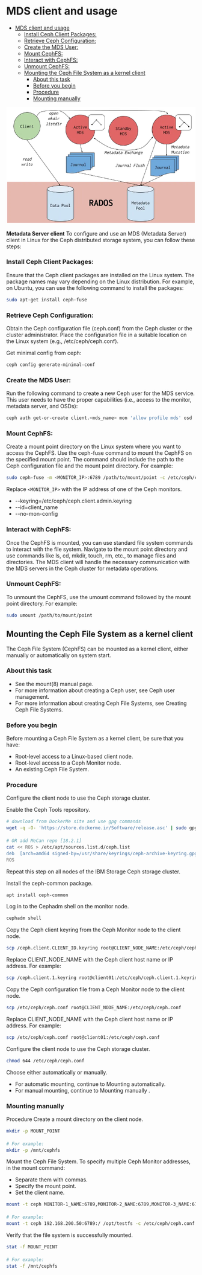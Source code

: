 # MDS client and usage


- [MDS client and usage](#mds-client-and-usage)
    - [Install Ceph Client Packages:](#install-ceph-client-packages)
    - [Retrieve Ceph Configuration:](#retrieve-ceph-configuration)
    - [Create the MDS User:](#create-the-mds-user)
    - [Mount CephFS:](#mount-cephfs)
    - [Interact with CephFS:](#interact-with-cephfs)
    - [Unmount CephFS:](#unmount-cephfs)
  - [Mounting the Ceph File System as a kernel client](#mounting-the-ceph-file-system-as-a-kernel-client)
    - [About this task](#about-this-task)
    - [Before you begin](#before-you-begin)
    - [Procedure](#procedure)
    - [Mounting manually](#mounting-manually)


![mds-design](../images/mds-design.png)

**Metadata Server client**
To configure and use an MDS (Metadata Server) client in Linux for the Ceph distributed storage system, you can follow these steps:

### Install Ceph Client Packages:
Ensure that the Ceph client packages are installed on the Linux system. The package names may vary depending on the Linux distribution. For example, on Ubuntu, you can use the following command to install the packages:
```bash
sudo apt-get install ceph-fuse
```

### Retrieve Ceph Configuration:
Obtain the Ceph configuration file (ceph.conf) from the Ceph cluster or the cluster administrator. Place the configuration file in a suitable location on the Linux system (e.g., /etc/ceph/ceph.conf).

Get minimal config from ceph:
```bash
ceph config generate-minimal-conf
```

### Create the MDS User:
Run the following command to create a new Ceph user for the MDS service. This user needs to have the proper capabilities (i.e., access to the monitor, metadata server, and OSDs):

```bash
ceph auth get-or-create client.<mds_name> mon 'allow profile mds' osd 'allow rwx pool=cephfs_data' mds 'allow'
```

### Mount CephFS:
Create a mount point directory on the Linux system where you want to access the CephFS.
Use the ceph-fuse command to mount the CephFS on the specified mount point. The command should include the path to the Ceph configuration file and the mount point directory. For example:
```bash
sudo ceph-fuse -m <MONITOR_IP>:6789 /path/to/mount/point -c /etc/ceph/ceph.conf
```
Replace `<MONITOR_IP>` with the IP address of one of the Ceph monitors.

  - --keyring=/etc/ceph/ceph.client.admin.keyring
  - --id=client_name
  - --no-mon-config

### Interact with CephFS:
Once the CephFS is mounted, you can use standard file system commands to interact with the file system.
Navigate to the mount point directory and use commands like ls, cd, mkdir, touch, rm, etc., to manage files and directories.
The MDS client will handle the necessary communication with the MDS servers in the Ceph cluster for metadata operations.

### Unmount CephFS:
To unmount the CephFS, use the umount command followed by the mount point directory. For example:
```bash
sudo umount /path/to/mount/point
```

## Mounting the Ceph File System as a kernel client
The Ceph File System (CephFS) can be mounted as a kernel client, either manually or automatically on system start.

### About this task

  - See the mount(8) manual page.
  - For more information about creating a Ceph user, see Ceph user management.
  - For more information about creating Ceph File Systems, see Creating Ceph File Systems.

### Before you begin
Before mounting a Ceph File System as a kernel client, be sure that you have:
  - Root-level access to a Linux-based client node.
  - Root-level access to a Ceph Monitor node.
  - An existing Ceph File System.

### Procedure
Configure the client node to use the Ceph storage cluster.

Enable the Ceph Tools repository.
```bash
# download from DockerMe site and use gpg commands
wget -q -O- 'https://store.dockerme.ir/Software/release.asc' | sudo gpg --dearmor -o /usr/share/keyrings/ceph-archive-keyring.gpg

# OR add MeCan repo [18.2.1]
cat << ROS > /etc/apt/sources.list.d/ceph.list
deb  [arch=amd64 signed-by=/usr/share/keyrings/ceph-archive-keyring.gpg] https://repo.mecan.ir/repository/debian-ceph-18.2.1 bookworm main
ROS
```

Repeat this step on all nodes of the IBM Storage Ceph storage cluster.

Install the ceph-common package.
```bash
apt install ceph-common
```
Log in to the Cephadm shell on the monitor node.
```bash
cephadm shell
```

Copy the Ceph client keyring from the Ceph Monitor node to the client node.
```bash
scp /ceph.client.CLIENT_ID.keyring root@CLIENT_NODE_NAME:/etc/ceph/ceph.client.CLIENT_ID.keyring
```

Replace CLIENT_NODE_NAME with the Ceph client host name or IP address.
For example:
```bash
scp /ceph.client.1.keyring root@client01:/etc/ceph/ceph.client.1.keyring
```

Copy the Ceph configuration file from a Ceph Monitor node to the client node.
```bash
scp /etc/ceph/ceph.conf root@CLIENT_NODE_NAME:/etc/ceph/ceph.conf
```

Replace CLIENT_NODE_NAME with the Ceph client host name or IP address.
For example:
```bash
scp /etc/ceph/ceph.conf root@client01:/etc/ceph/ceph.conf
```

Configure the client node to use the Ceph storage cluster.
```bash
chmod 644 /etc/ceph/ceph.conf
```

Choose either automatically or manually.
  - For automatic mounting, continue to Mounting automatically.
  - For manual mounting, continue to Mounting manually .


### Mounting manually
Procedure
Create a mount directory on the client node.
```bash
mkdir -p MOUNT_POINT

# For example:
mkdir -p /mnt/cephfs
```

Mount the Ceph File System.
To specify multiple Ceph Monitor addresses, in the mount command:
  - Separate them with commas.
  - Specify the mount point.
  - Set the client name.
```bash
mount -t ceph MONITOR-1_NAME:6789,MONITOR-2_NAME:6789,MONITOR-3_NAME:6789:/ MOUNT_POINT -o name=CLIENT_ID,fs=FILE_SYSTEM_NAME

# For example:
mount -t ceph 192.168.200.50:6789:/ /opt/testfs -c /etc/ceph/ceph.conf -o name=amirgan,fs=MeCan_Volumes
```

Verify that the file system is successfully mounted.
```bash
stat -f MOUNT_POINT

# For example:
stat -f /mnt/cephfs
```
